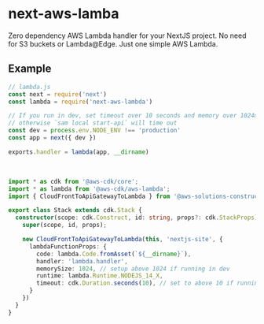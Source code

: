 # next-aws-lamba

Zero dependency AWS Lambda handler for your NextJS project.
No need for S3 buckets or Lambda@Edge.
Just one simple AWS Lambda.


## Example

```javascript
// lambda.js
const next = require('next')
const lambda = require('next-aws-lambda')

// If you run in dev, set timeout over 10 seconds and memory over 1024mb
// otherwise `sam local start-api` will time out
const dev = process.env.NODE_ENV !== 'production'
const app = next({ dev })

exports.handler = lambda(app, __dirname)
```
<br />

```typescript
import * as cdk from '@aws-cdk/core';
import * as lambda from '@aws-cdk/aws-lambda';
import { CloudFrontToApiGatewayToLambda } from '@aws-solutions-constructs/aws-cloudfront-apigateway-lambda';

export class Stack extends cdk.Stack {
  constructor(scope: cdk.Construct, id: string, props?: cdk.StackProps) {
    super(scope, id, props);

    new CloudFrontToApiGatewayToLambda(this, 'nextjs-site', {
      lambdaFunctionProps: {
        code: lambda.Code.fromAsset(`${__dirname}`),
        handler: 'lambda.handler',
        memorySize: 1024, // setup above 1024 if running in dev
        runtime: lambda.Runtime.NODEJS_14_X,
        timeout: cdk.Duration.seconds(10), // set to above 10 if running in dev
      }
    })
  }
}
```
